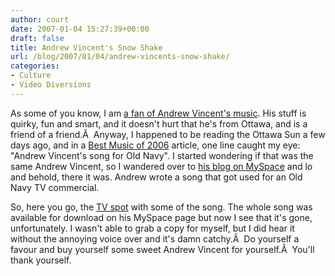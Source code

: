 ```yaml
---
author: court
date: 2007-01-04 15:27:39+00:00
draft: false
title: Andrew Vincent's Snow Shake
url: /blog/2007/01/04/andrew-vincents-snow-shake/
categories:
- Culture
- Video Diversions
---
```


As some of you know, I am [a fan of Andrew Vincent's music](http://www.vallentyne.com/blog/2006/10/18/andrew-vincent-and-the-pirates/).  His stuff is quirky, fun and smart, and it doesn't hurt that he's from Ottawa, and is a friend of a friend.Â  Anyway, I happened to be reading the Ottawa Sun a few days ago, and in a [Best Music of 2006](http://jam.canoe.ca/Music/2006/12/27/3021591.html) article, one line caught my eye:  "Andrew Vincent's song for Old Navy".  I started wondering if that was the same Andrew Vincent, so I wandered over to [his blog on MySpace](http://myspace.com/avandthepirates) and lo and behold, there it was.  Andrew wrote a song that got used for an Old Navy TV commercial.

So, here you go, the [TV spot](http://www.youtube.com/watch?v=nEOM9RnaRkA) with some of the song.
The whole song was available for download on his MySpace page but now I see that it's gone, unfortunately.  I wasn't able to grab a copy for myself, but I did hear it without the annoying voice over and it's damn catchy.Â  Do yourself a favour and buy yourself some sweet Andrew Vincent for yourself.Â  You'll thank yourself.
